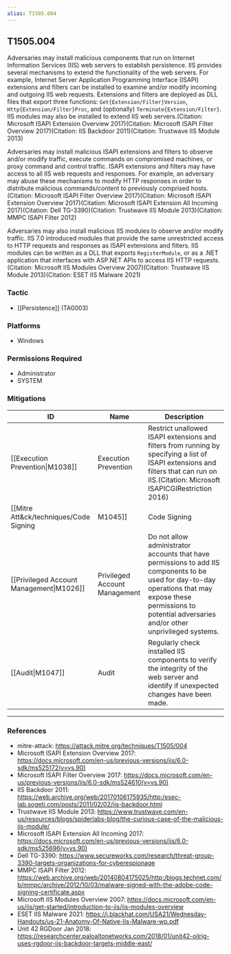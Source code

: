```yaml
---
alias: T1505.004
---
```


## T1505.004

Adversaries may install malicious components that run on Internet Information Services (IIS) web servers to establish persistence. IIS provides several mechanisms to extend the functionality of the web servers. For example, Internet Server Application Programming Interface (ISAPI) extensions and filters can be installed to examine and/or modify incoming and outgoing IIS web requests. Extensions and filters are deployed as DLL files that export three functions: <code>Get{Extension/Filter}Version</code>, <code>Http{Extension/Filter}Proc</code>, and (optionally) <code>Terminate{Extension/Filter}</code>. IIS modules may also be installed to extend IIS web servers.(Citation: Microsoft ISAPI Extension Overview 2017)(Citation: Microsoft ISAPI Filter Overview 2017)(Citation: IIS Backdoor 2011)(Citation: Trustwave IIS Module 2013)

Adversaries may install malicious ISAPI extensions and filters to observe and/or modify traffic, execute commands on compromised machines, or proxy command and control traffic. ISAPI extensions and filters may have access to all IIS web requests and responses. For example, an adversary may abuse these mechanisms to modify HTTP responses in order to distribute malicious commands/content to previously comprised hosts.(Citation: Microsoft ISAPI Filter Overview 2017)(Citation: Microsoft ISAPI Extension Overview 2017)(Citation: Microsoft ISAPI Extension All Incoming 2017)(Citation: Dell TG-3390)(Citation: Trustwave IIS Module 2013)(Citation: MMPC ISAPI Filter 2012)

Adversaries may also install malicious IIS modules to observe and/or modify traffic. IIS 7.0 introduced modules that provide the same unrestricted access to HTTP requests and responses as ISAPI extensions and filters. IIS modules can be written as a DLL that exports <code>RegisterModule</code>, or as a .NET application that interfaces with ASP.NET APIs to access IIS HTTP requests.(Citation: Microsoft IIS Modules Overview 2007)(Citation: Trustwave IIS Module 2013)(Citation: ESET IIS Malware 2021)


### Tactic
- [[Persistence]] (TA0003)

### Platforms
- Windows

### Permissions Required
- Administrator
- SYSTEM

### Mitigations

| ID | Name | Description |
| --- | --- | --- |
| [[Execution Prevention\|M1038]] | Execution Prevention | Restrict unallowed ISAPI extensions and filters from running by specifying a list of ISAPI extensions and filters that can run on IIS.(Citation: Microsoft ISAPICGIRestriction 2016) |
| [[Mitre Att&ck/techniques/Code Signing|M1045]] | Code Signing | Ensure IIS DLLs and binaries are signed by the correct application developers. |
| [[Privileged Account Management\|M1026]] | Privileged Account Management | Do not allow administrator accounts that have permissions to add IIS components to be used for day-to-day operations that may expose these permissions to potential adversaries and/or other unprivileged systems. |
| [[Audit\|M1047]] | Audit | Regularly check installed IIS components to verify the integrity of the web server and identify if unexpected changes have been made. |


---
### References

- mitre-attack: https://attack.mitre.org/techniques/T1505/004
- Microsoft ISAPI Extension Overview 2017: https://docs.microsoft.com/en-us/previous-versions/iis/6.0-sdk/ms525172(v=vs.90)
- Microsoft ISAPI Filter Overview 2017: https://docs.microsoft.com/en-us/previous-versions/iis/6.0-sdk/ms524610(v=vs.90)
- IIS Backdoor 2011: https://web.archive.org/web/20170106175935/http:/esec-lab.sogeti.com/posts/2011/02/02/iis-backdoor.html
- Trustwave IIS Module 2013: https://www.trustwave.com/en-us/resources/blogs/spiderlabs-blog/the-curious-case-of-the-malicious-iis-module/
- Microsoft ISAPI Extension All Incoming 2017: https://docs.microsoft.com/en-us/previous-versions/iis/6.0-sdk/ms525696(v=vs.90)
- Dell TG-3390: https://www.secureworks.com/research/threat-group-3390-targets-organizations-for-cyberespionage
- MMPC ISAPI Filter 2012: https://web.archive.org/web/20140804175025/http:/blogs.technet.com/b/mmpc/archive/2012/10/03/malware-signed-with-the-adobe-code-signing-certificate.aspx
- Microsoft IIS Modules Overview 2007: https://docs.microsoft.com/en-us/iis/get-started/introduction-to-iis/iis-modules-overview
- ESET IIS Malware 2021: https://i.blackhat.com/USA21/Wednesday-Handouts/us-21-Anatomy-Of-Native-Iis-Malware-wp.pdf
- Unit 42 RGDoor Jan 2018: https://researchcenter.paloaltonetworks.com/2018/01/unit42-oilrig-uses-rgdoor-iis-backdoor-targets-middle-east/
